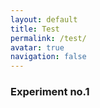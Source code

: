 ```yaml
---
layout: default
title: Test
permalink: /test/
avatar: true
navigation: false
---
```


### Experiment no.1
